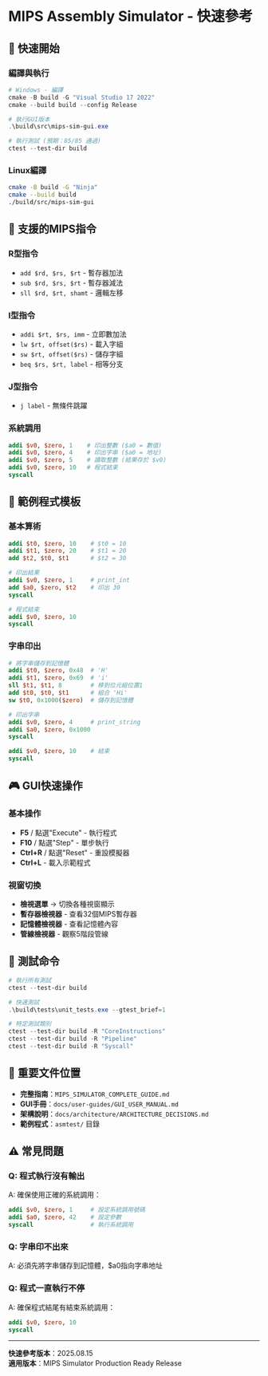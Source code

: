 # MIPS Assembly Simulator - 快速參考

## 🚀 快速開始

### 編譯與執行
```powershell
# Windows - 編譯
cmake -B build -G "Visual Studio 17 2022"
cmake --build build --config Release

# 執行GUI版本
.\build\src\mips-sim-gui.exe

# 執行測試 (預期：85/85 通過)
ctest --test-dir build
```

### Linux編譯
```bash
cmake -B build -G "Ninja"
cmake --build build
./build/src/mips-sim-gui
```

## 🔧 支援的MIPS指令

### R型指令
- `add $rd, $rs, $rt` - 暫存器加法
- `sub $rd, $rs, $rt` - 暫存器減法  
- `sll $rd, $rt, shamt` - 邏輯左移

### I型指令
- `addi $rt, $rs, imm` - 立即數加法
- `lw $rt, offset($rs)` - 載入字組
- `sw $rt, offset($rs)` - 儲存字組
- `beq $rs, $rt, label` - 相等分支

### J型指令
- `j label` - 無條件跳躍

### 系統調用
```mips
addi $v0, $zero, 1    # 印出整數 ($a0 = 數值)
addi $v0, $zero, 4    # 印出字串 ($a0 = 地址)
addi $v0, $zero, 5    # 讀取整數 (結果存於 $v0)
addi $v0, $zero, 10   # 程式結束
syscall
```

## 📝 範例程式模板

### 基本算術
```mips
addi $t0, $zero, 10    # $t0 = 10
addi $t1, $zero, 20    # $t1 = 20
add $t2, $t0, $t1      # $t2 = 30

# 印出結果
addi $v0, $zero, 1     # print_int
add $a0, $zero, $t2    # 印出 30
syscall

# 程式結束
addi $v0, $zero, 10
syscall
```

### 字串印出
```mips
# 將字串儲存到記憶體
addi $t0, $zero, 0x48  # 'H'
addi $t1, $zero, 0x69  # 'i'
sll $t1, $t1, 8        # 移到位元組位置1
add $t0, $t0, $t1      # 組合 'Hi'
sw $t0, 0x1000($zero)  # 儲存到記憶體

# 印出字串
addi $v0, $zero, 4     # print_string
addi $a0, $zero, 0x1000
syscall

addi $v0, $zero, 10    # 結束
syscall
```

## 🎮 GUI快速操作

### 基本操作
- **F5** / 點選"Execute" - 執行程式
- **F10** / 點選"Step" - 單步執行
- **Ctrl+R** / 點選"Reset" - 重設模擬器
- **Ctrl+L** - 載入示範程式

### 視窗切換
- **檢視選單** → 切換各種視窗顯示
- **暫存器檢視器** - 查看32個MIPS暫存器
- **記憶體檢視器** - 查看記憶體內容
- **管線檢視器** - 觀察5階段管線

## 🧪 測試命令

```powershell
# 執行所有測試
ctest --test-dir build

# 快速測試
.\build\tests\unit_tests.exe --gtest_brief=1

# 特定測試類別
ctest --test-dir build -R "CoreInstructions"
ctest --test-dir build -R "Pipeline"
ctest --test-dir build -R "Syscall"
```

## 📁 重要文件位置

- **完整指南**：`MIPS_SIMULATOR_COMPLETE_GUIDE.md`
- **GUI手冊**：`docs/user-guides/GUI_USER_MANUAL.md`
- **架構說明**：`docs/architecture/ARCHITECTURE_DECISIONS.md`
- **範例程式**：`asmtest/` 目錄

## ⚠️ 常見問題

### Q: 程式執行沒有輸出
A: 確保使用正確的系統調用：
```mips
addi $v0, $zero, 1     # 設定系統調用號碼
addi $a0, $zero, 42    # 設定參數
syscall                # 執行系統調用
```

### Q: 字串印不出來
A: 必須先將字串儲存到記憶體，$a0指向字串地址

### Q: 程式一直執行不停
A: 確保程式結尾有結束系統調用：
```mips
addi $v0, $zero, 10
syscall
```

---

**快速參考版本**：2025.08.15  
**適用版本**：MIPS Simulator Production Ready Release
